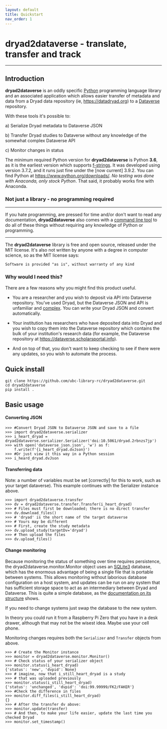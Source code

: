```yaml
---
layout: default
title: Quickstart 
nav_order: 1
---
```



# dryad2dataverse -  translate, transfer and track

---

## Introduction

**dryad2dataverse** is an oddly specific [Python](https://python.org) programming language library and an associated application which allows easier transfer of metadata and data from a Dryad data repository (ie, <https://datadryad.org>) to a [Dataverse](https://dataverse.org/ "Dataverse software main site") repository.

With these tools it's possible to: 

a) Serialize Dryad metadata to Dataverse JSON

b) Transfer Dryad studies to Dataverse without any knowledge of the somewhat complex Dataverse API

c) Monitor changes in status

The minimum required Python version for **dryad2dataverse** is Python **3.6**, as it is the earliest version which supports [f-strings](https://www.python.org/dev/peps/pep-0498/). It was developed using version 3.7.2, and it runs just fine under the [now current] 3.9.2. You can find Python at <https://www.python.org/downloads/>. _No testing was done with Anaconda, only stock Python_. That said, it probably works fine with Anaconda.

### Not just a library - no programming required
----

If you hate programming, are pressed for time and/or don't want to read any documentation, **dryad2dataverse** also comes with a [command line tool](scripts.md) to do all of these things without requiring any knowledge of Python or programming.

----

The **dryad2dataverse** library is free and open source, released under the MIT license. It's also not written by anyone with a degree in computer science, so as the MIT license says: 

	Software is provided "as is", without warranty of any kind

### Why would I need this?

There are a few reasons why you might find this product useful.

* You are a researcher and you wish to deposit via API into Dataverse repository. You've used Dryad, but the Dataverse JSON and API is unfamiliar and [complex](https://guides.dataverse.org/en/latest/_downloads/dataset-create-new-all-default-fields.json "Complex Dataverse JSON"). You can write your Dryad JSON and convert automatically.

* Your institution has researchers who have deposited data into Dryad and you wish to copy them into the Dataverse repository which contains the bulk of your institution's research data (for example, the Dataverse repository at <https://dataverse.scholarsportal.info>).

* And on top of that, you don't want to keep checking to see if there were any updates, so you wish to automate the process.

## Quick install

```
git clone https://github.com/ubc-library-rc/dryad2dataverse.git
cd dryad2dataverse
pip install .
```

## Basic usage

#### Converting JSON
```
>>> #Convert Dryad JSON to Dataverse JSON and save to a file
>>> import dryad2dataverse.serializer
>>> i_heart_dryad = dryad2dataverse.serializer.Serializer('doi:10.5061/dryad.2rbnzs7jp')
>>> with open('dataverse_json.json', 'w') as f:
	f.write(f'{i_heart_dryad.dvJson}')
>>> #Or just view it this way in a Python session
>>> i_heard_dryad.dvJson
```

#### Transferring data

Note: a number of variables must be set [correctly] for this to work, such as your target dataverse). This example continues with the Serializer instance above.

```
>>> import dryad2dataverse.transfer
>>> dv = dryad2dataverse.transfer.Transfer(i_heart_dryad)
>>> # Files must first be downloaded; there is no direct transfer
>>> dv.download_files()
>>> # 'dryad' is the short name of the target dataverse
>>> # Yours may be different
>>> # First, create the study metadata
>>> dv.upload_study(targetDv='dryad')
>>> # Then upload the files
>>> dv.upload_files()
```

#### Change monitoring

Because monitoring the status of something over time requires persistence, the dryad2dataverse.monitor.Monitor object uses an [SQLite3](https://sqlite.org) database, which has the enormous advantage of being a single file that is portable between systems. This allows monitoring without laborious database configuration on a host system, and updates can be run on any system that has sufficient storage space to act as an intermediary between Dryad and Dataverse. This is quite a simple database, as the [documentation on its structure](dbase_structure/index.html) shows.

If you need to change systems just swap the database to the new system.

In theory you could run it from a Raspberry Pi Zero that you have in a desk drawer, although that may not be the wisest idea. Maybe use your cell phone.

Monitoring changes requires both the `Serializer` and `Transfer` objects from above.

```
>>> # Create the Monitor instance
>>> monitor = dryad2dataverse.monitor.Monitor()
>>> # Check status of your serializer object
>>> monitor.status(i_heart_dryad)
{'status': 'new', 'dvpid': None}
>>> # imagine, now that i_still_heart_dryad is a study
>>> # that was uploaded previously
>>> monitor.status(i_still_heart_dryad)
{'status': 'unchanged', 'dvpid': 'doi:99.99999/FK2/FAKER'}
>>> #Check the difference in files
>>> monitor.diff_files(i_still_heart_dryad)
{}
>>> # After the transfer dv above:
>>> monitor.update(transfer)
>>> # And then, to make your life easier, update the last time you checked Dryad
>>> monitor.set_timestamp()
```

